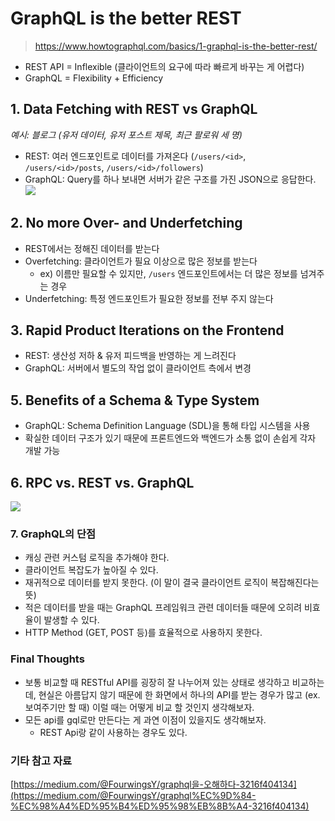 # GraphQL is the better REST

> https://www.howtographql.com/basics/1-graphql-is-the-better-rest/

- REST API = Inflexible (클라이언트의 요구에 따라 빠르게 바꾸는 게 어렵다)
- GraphQL = Flexibility + Efficiency

## 1. Data Fetching with REST vs GraphQL

_예시: 블로그 (유저 데이터, 유저 포스트 제목, 최근 팔로워 세 명)_

- REST: 여러 엔드포인트로 데이터를 가져온다 (`/users/<id>`, `/users/<id>/posts`, `/users/<id>/followers`)
- GraphQL: Query를 하나 보내면 서버가 같은 구조를 가진 JSON으로 응답한다.
  ![](https://i.imgur.com/GgR9ZEM.png)

## 2. No more Over- and Underfetching

- REST에서는 정해진 데이터를 받는다
- Overfetching: 클라이언트가 필요 이상으로 많은 정보를 받는다
  - ex) 이름만 필요할 수 있지만, `/users` 엔드포인트에서는 더 많은 정보를 넘겨주는 경우
- Underfetching: 특정 엔드포인트가 필요한 정보를 전부 주지 않는다

## 3. Rapid Product Iterations on the Frontend

- REST: 생산성 저하 & 유저 피드백을 반영하는 게 느려진다
- GraphQL: 서버에서 별도의 작업 없이 클라이언트 측에서 변경

## 5. Benefits of a Schema & Type System

- GraphQL: Schema Definition Language (SDL)을 통해 타입 시스템을 사용
- 확실한 데이터 구조가 있기 때문에 프론트엔드와 백엔드가 소통 없이 손쉽게 각자 개발 가능

## 6. RPC vs. REST vs. GraphQL

![](https://i.imgur.com/8yuGYFL.png)

### 7. GraphQL의 단점

- 캐싱 관련 커스텀 로직을 추가해야 한다.
- 클라이언트 복잡도가 높아질 수 있다.
- 재귀적으로 데이터를 받지 못한다. (이 말이 결국 클라이언트 로직이 복잡해진다는 뜻)
- 적은 데이터를 받을 때는 GraphQL 프레임워크 관련 데이터들 때문에 오히려 비효율이 발생할 수 있다.
- HTTP Method (GET, POST 등)를 효율적으로 사용하지 못한다.

### Final Thoughts

- 보통 비교할 때 RESTful API를 굉장히 잘 나누어져 있는 상태로 생각하고 비교하는데, 현실은 아름답지 않기 때문에 한 화면에서 하나의 API를 받는 경우가 많고 (ex. 보여주기만 할 때) 이럴 때는 어떻게 비교 할 것인지 생각해보자.
- 모든 api를 gql로만 만든다는 게 과연 이점이 있을지도 생각해보자.
  - REST Api랑 같이 사용하는 경우도 있다.

### 기타 참고 자료

[https://medium.com/@FourwingsY/graphql을-오해하다-3216f404134](https://medium.com/@FourwingsY/graphql%EC%9D%84-%EC%98%A4%ED%95%B4%ED%95%98%EB%8B%A4-3216f404134)
